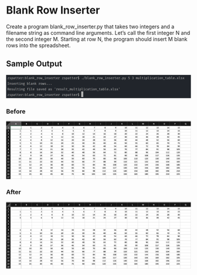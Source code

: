 # Blank Row Inserter

Create a program blank_row_inserter.py that takes two integers and a filename string as command line arguments. Let’s call the first integer N and the second integer M. Starting at row N, the program should insert M blank rows into the spreadsheet.

## Sample Output
<p align=center>
  <img src=./images/sample_output.png alt=sample console output>
</p>

### Before
<p align=center>
  <img src=./images/before.png alt=spreadsheet before script>
</p>

### After
<p align=center>
  <img src=./images/after.png alt=spreadsheet after script>
</p>
